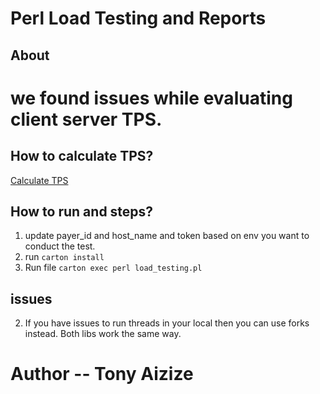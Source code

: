 # Perl Load Testing and Reports

## About
# we found issues while evaluating client server TPS.

## How to calculate TPS? 
[Calculate TPS](https://www.perfmatrix.com/tps-calculator/)

## How to run and steps? 
1. update payer_id and host_name and token based on env you want to conduct the test.
2. run ```carton install``` 
3. Run file ```carton exec perl load_testing.pl```

## issues
2. If you have issues to run threads in your local then you can use forks instead. Both libs work the same way.
# Author -- Tony Aizize
